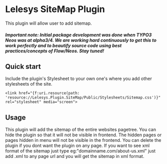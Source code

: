 Lelesys SiteMap Plugin
=======

This plugin will allow user to add sitemap.

##### Important note: Initial package development was done when TYPO3 Neos was at alpha3/4. We are working hard continuously to get this to work perfectly and to beautify source code using best practices/concepts of Flow/Neos. Stay tuned!

Quick start
---------

Include the plugin's Stylesheet to your own one's where you add other stylesheets of the site.

```
<link href="{f:uri.resource(path: 'resource://Lelesys.Plugin.SiteMap/Public/Stylesheets/Sitemap.css')}" rel="stylesheet" media="screen">
```
Usage
-----

This plugin will add the sitemap of the entire websites pagetree. You can hide the plugin so that it will not be visible in frontend.
The hidden pages or pages hidden in menu will not be visible in the frontend. You can delete the plugin
if you dont want the plugin on any page.
If you want to see xml format of the sitemap just type  eg:"domainname.com/about-us.xml"
just add .xml to any page url and you will get the sitemap in xml format.